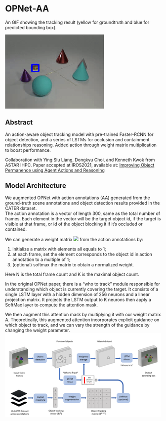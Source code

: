 # OPNet-AA
An GIF showing the tracking result (yellow for groundtruth and blue for predicted bounding box). 

![Alt text](./img/opnetaa_output.gif?raw=true "OPNet_AA_structure")

## Abstract
An action-aware object tracking model with pre-trained Faster-RCNN for object detection, and a series of LSTMs for 
occlusion and containment relationships reasoning. Added action through weight matrix multiplication to boost performance.

Collaboration with Ying Siu Liang, Dongkyu Choi, and Kenneth Kwok from ASTAR IHPC. 
Paper accepted at IROS2021, available at: [Improving Object Permanence using Agent Actions and Reasoning](https://github.com/GakkiChen/OPNet-AA/blob/main/IROS2021_Improving_Object_Permanence_using_Action_Annotations_and_Reasoning.pdf)

## Model Architecture
We augmented OPNet with action annotations (AA) generated from the ground-truth scene annotations and object detection results provided in the CATER dataset.  
The action annotation is a vector of length 300, same as the total number of frames. Each element in the vector will be the target object id, if the target is visible at that frame, or id of the object blocking it if it’s occluded or contained.

We can generate a weight matrix <img src="https://render.githubusercontent.com/render/math?math=A %20\in R^{NK}"> from the action annotations by: 
1) initialize a matrix with elements all equals to 1; 
2) at each frame, set the element corresponds to the object id in action annotation to a multiple of 1;
3) (optional) softmax the matrix to obtain a normalized weight.

Here N is the total frame count and K is the maximal object count. 

In the original OPNet paper, there is a “who to track” module responsible for understanding which object is currently covering the target. It consists of a single LSTM layer with a hidden dimension of 256 neurons and a linear projection matrix. It projects the LSTM output to K neurons then apply a SoftMax layer to compute the attention mask.

We then augment this attention mask by multiplying it with our weight matrix A. Theoretically, this augmented attention incorporates explicit guidance on which object to track, and we can vary the strength of the guidance by changing the weight parameter. 
![Alt text](./img/model_structure.PNG?raw=true "OPNet_AA_structure")
